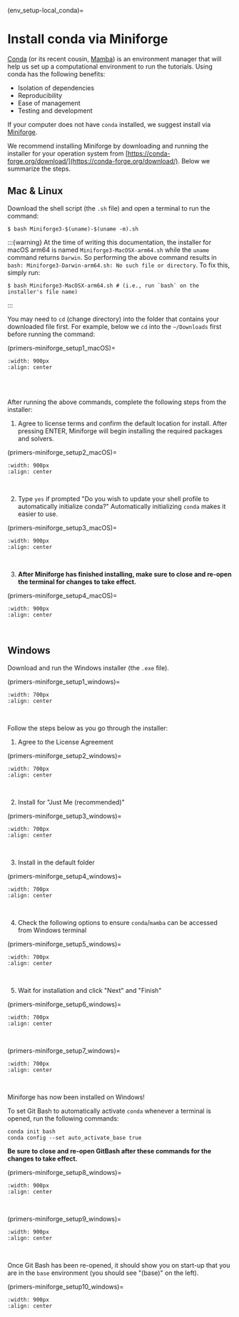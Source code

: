 (env_setup-local_conda)=
# Install conda via Miniforge

[Conda](https://docs.conda.io/projects/conda/en/stable/user-guide/getting-started.html) (or its recent cousin, [Mamba](https://mamba.readthedocs.io/en/latest/)) is an environment manager that will help us set up a computational environment to run the tutorials. Using conda has the following benefits:
- Isolation of dependencies
- Reproducibility
- Ease of management
- Testing and development

If your computer does not have `conda` installed, we suggest install via [Miniforge](https://github.com/conda-forge/miniforge). 

We recommend installing Miniforge by downloading and running the installer for your operation system from [https://conda-forge.org/download/](https://conda-forge.org/download/). Below we summarize the steps.


## Mac & Linux

Download the shell script (the `.sh` file) and open a terminal to run the command:

```shell
$ bash Miniforge3-$(uname)-$(uname -m).sh
```

:::{warning}
At the time of writing this documentation, the installer for macOS arm64 is named `Miniforge3-MacOSX-arm64.sh` while the `uname` command returns `Darwin`. So performing the above command results in `bash: Miniforge3-Darwin-arm64.sh: No such file or directory`. To fix this, simply run:
```
$ bash Miniforge3-MacOSX-arm64.sh # (i.e., run `bash` on the installer's file name)
```
:::

You may need to `cd` (change directory) into the folder that contains your downloaded file first. For example, below we `cd` into the `~/Downloads` first before running the command:

(primers-miniforge_setup1_macOS)=
```{image} ../images/env_setup/miniforge_setup1_macOS.png
:width: 900px
:align: center
```
<br>
<br>

After running the above commands, complete the following steps from the installer:

1) Agree to license terms and confirm the default location for install. After pressing ENTER, Miniforge will begin installing the required packages and solvers.

(primers-miniforge_setup2_macOS)=
```{image} ../images/env_setup/miniforge_setup2_macOS.png
:width: 900px
:align: center
```
<br>

2) Type `yes` if prompted "Do you wish to update your shell profile to automatically initialize conda?" Automatically initializing `conda` makes it easier to use.

(primers-miniforge_setup3_macOS)=
```{image} ../images/env_setup/miniforge_setup3_macOS.png
:width: 900px
:align: center
```
<br>


3) **After Miniforge has finished installing, make sure to close and re-open the terminal for changes to take effect.**

(primers-miniforge_setup4_macOS)=
```{image} ../images/env_setup/miniforge_setup4_macOS.png
:width: 900px
:align: center
```
<br>



## Windows

Download and run the Windows installer (the `.exe` file).

(primers-miniforge_setup1_windows)=
```{image} ../images/env_setup/miniforge_setup1_windows.png
:width: 700px
:align: center
```
<br>

Follow the steps below as you go through the installer:

1) Agree to the License Agreement

(primers-miniforge_setup2_windows)=
```{image} ../images/env_setup/miniforge_setup2_windows.png
:width: 700px
:align: center
```
<br>

2) Install for "Just Me (recommended)"

(primers-miniforge_setup3_windows)=
```{image} ../images/env_setup/miniforge_setup3_windows.png
:width: 700px
:align: center
```
<br>

3) Install in the default folder

(primers-miniforge_setup4_windows)=
```{image} ../images/env_setup/miniforge_setup4_windows.png
:width: 700px
:align: center
```
<br>

4) Check the following options to ensure `conda`/`mamba` can be accessed from Windows terminal

(primers-miniforge_setup5_windows)=
```{image} ../images/env_setup/miniforge_setup5_windows.png
:width: 700px
:align: center
```
<br>

5) Wait for installation and click "Next" and "Finish"

(primers-miniforge_setup6_windows)=
```{image} ../images/env_setup/miniforge_setup6_windows.png
:width: 700px
:align: center
```
<br>

(primers-miniforge_setup7_windows)=
```{image} ../images/env_setup/miniforge_setup7_windows.png
:width: 700px
:align: center
```
<br>

Miniforge has now been installed on Windows!


To set Git Bash to automatically activate `conda` whenever a terminal is opened, run the following commands:

```
conda init bash
conda config --set auto_activate_base true
```

**Be sure to close and re-open GitBash after these commands for the changes to take effect.**

(primers-miniforge_setup8_windows)=
```{image} ../images/env_setup/miniforge_setup8_windows.png
:width: 900px
:align: center
```
<br>

(primers-miniforge_setup9_windows)=
```{image} ../images/env_setup/miniforge_setup9_windows.png
:width: 900px
:align: center
```
<br>

Once Git Bash has been re-opened, it should show you on start-up that you are in the `base` environment (you should see "(base)" on the left).

(primers-miniforge_setup10_windows)=
```{image} ../images/env_setup/miniforge_setup10_windows.png
:width: 900px
:align: center
```
<br>
